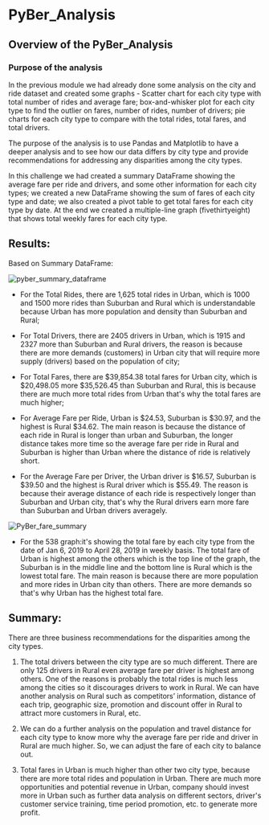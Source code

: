 # PyBer_Analysis

## Overview of the PyBer_Analysis
### Purpose of the analysis

In the previous module we had already done some analysis on the city and ride dataset and created some graphs - Scatter chart for each city type with total number of rides and average fare; box-and-whisker plot for each city type to find the outlier on fares, number of rides, number of drivers; pie charts for each city type to compare with the total rides, total fares, and total drivers.

The purpose of the analysis is to use Pandas and Matplotlib to have a deeper analysis and to see how our data differs by city type and provide recommendations for addressing any disparities among the city types.

In this challenge we had created a summary DataFrame showing the average fare per ride and drivers, and some other information for each city types; we created a new DataFrame showing the sum of fares of each city type and date; we also created a pivot table to get total fares for each city type by date. At the end we created a multiple-line graph (fivethirtyeight) that shows total weekly fares for each city type.

## Results:

Based on Summary DataFrame:

![pyber_summary_dataframe](https://user-images.githubusercontent.com/100378319/161168668-a67ba109-caa0-4597-89d4-124a98da2063.png)

- For the Total Rides, there are 1,625 total rides in Urban, which is 1000 and 1500 more rides than Suburban and Rural which is understandable because Urban has more population and density than Suburban and Rural;

- For Total Drivers, there are 2405 drivers in Urban, which is 1915 and 2327 more than Suburban and Rural drivers, the reason is because there are more demands (customers) in Urban city that will require more supply (drivers) based on the population of city;

- For Total Fares, there are $39,854.38 total fares for Urban city, which is $20,498.05 more $35,526.45 than Suburban and Rural, this is because there are much more total rides from Urban that's why the total fares are much higher;

- For Average Fare per Ride, Urban is $24.53, Suburban is $30.97, and the highest is Rural $34.62. The main reason is because the distance of each ride in Rural is longer than urban and Suburban, the longer distance takes more time so the average fare per ride in Rural and Suburban is higher than Urban where the distance of ride is relatively short.

- For the Average Fare per Driver, the Urban driver is $16.57, Suburban is $39.50 and the highest is Rural driver which is $55.49. The reason is because their average distance of each ride is respectively longer than Suburban and Urban city, that's why the Rural drivers earn more fare than Suburban and Urban drivers averagely.

![PyBer_fare_summary](https://user-images.githubusercontent.com/100378319/161168707-bed060a8-f497-43b6-88c5-aa2a03f37b7d.png)

- For the 538 graph:it's showing the total fare by each city type from the date of Jan 6, 2019 to April 28, 2019 in weekly basis. 
The total fare of Urban is highest among the others which is the top line of the graph, the Suburban is in the middle line and the bottom line is Rural which is the lowest total fare. The main reason is because there are more population and more rides in Urban city than others. There are more demands so that's why Urban has the highest total fare.

## Summary: 

There are three business recommendations for the disparities among the city types.

1. The total drivers between the city type are so much different. There are only 125 drivers in Rural even average fare per driver is highest among others. One of the reasons is probably the total rides is much less among the cities so it discourages drivers to work in Rural. We can have another analysis on Rural such as competitors’ information, distance of each trip, geographic size, promotion and discount offer in Rural to attract more customers in Rural, etc.

2. We can do a further analysis on the population and travel distance for each city type to know more why the average fare per ride and driver in Rural are much higher. So, we can adjust the fare of each city to balance out.

3. Total fares in Urban is much higher than other two city type, because there are more total rides and population in Urban. There are much more opportunities and potential revenue in Urban, company should invest more in Urban such as further data analysis on different sectors, driver's customer service training, time period promotion, etc. to generate more profit.

